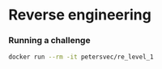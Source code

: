# Reverse engineering

### Running a challenge

```Bash
docker run --rm -it petersvec/re_level_1
```
